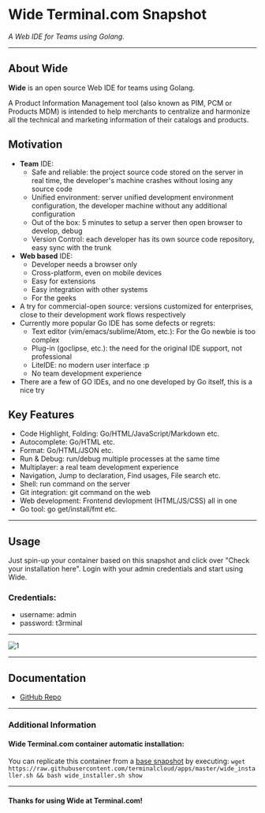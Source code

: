 # **Wide** Terminal.com Snapshot
*A Web IDE for Teams using Golang.*

---

## About Wide
**Wide** is an open source Web IDE for teams using Golang.

A Product Information Management tool (also known as PIM, PCM or Products MDM) is intended to help merchants to centralize and harmonize all the technical and marketing information of their catalogs and products.


## Motivation

* **Team** IDE:
  * Safe and reliable: the project source code stored on the server in real time, the developer's machine crashes without losing any source code
  * Unified environment: server unified development environment configuration, the developer machine without any additional configuration
  * Out of the box: 5 minutes to setup a server then open browser to develop, debug
  * Version Control: each developer has its own source code repository, easy sync with the trunk
* **Web based** IDE:
  * Developer needs a browser only
  * Cross-platform, even on mobile devices
  * Easy for extensions
  * Easy integration with other systems
  * For the geeks
* A try for commercial-open source: versions customized for enterprises, close to their development work flows respectively
* Currently more popular Go IDE has some defects or regrets:
  * Text editor (vim/emacs/sublime/Atom, etc.): For the Go newbie is too complex
  * Plug-in (goclipse, etc.): the need for the original IDE support, not professional
  * LiteIDE: no modern user interface :p
  * No team development experience
* There are a few of GO IDEs, and no one developed by Go itself, this is a nice try



## Key Features

* Code Highlight, Folding: Go/HTML/JavaScript/Markdown etc.
* Autocomplete: Go/HTML etc.
* Format: Go/HTML/JSON etc.
* Run & Debug: run/debug multiple processes at the same time
* Multiplayer: a real team development experience
* Navigation, Jump to declaration, Find usages, File search etc.
* Shell: run command on the server
* Git integration: git command on the web
* Web development: Frontend devlopment (HTML/JS/CSS) all in one
* Go tool: go get/install/fmt etc.



---

## Usage

Just spin-up your container based on this snapshot and click over "Check your installation here".
Login with your admin credentials and start using Wide.


### Credentials:

- username: admin
- password: t3rminal


---

![1](https://camo.githubusercontent.com/56436ce77d8960bc578ee044480559c50791f44b/687474703a2f2f62336c6f672e6f72672f776964652f64656d6f2f32303134313032342e706e67)

---

## Documentation
- [GitHub Repo](https://github.com/b3log/wide)

---

### Additional Information

#### Wide Terminal.com container automatic installation:
You can replicate this container from a [base snapshot](https://www.terminal.com/tiny/FzpHiTXG1K) by executing:
`wget https://raw.githubusercontent.com/terminalcloud/apps/master/wide_installer.sh && bash wide_installer.sh show`

---

#### Thanks for using Wide at Terminal.com!